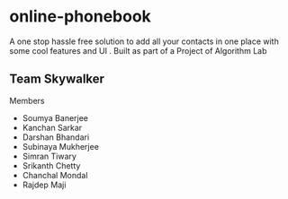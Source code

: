 # online-phonebook

A one stop hassle free solution to add all your contacts in one place with some cool features and UI .
Built as part of a Project of Algorithm Lab

## Team Skywalker

Members
- Soumya Banerjee
- Kanchan Sarkar
- Darshan Bhandari
- Subinaya Mukherjee
- Simran Tiwary
- Srikanth Chetty
- Chanchal Mondal
- Rajdep Maji
